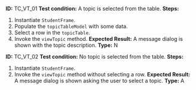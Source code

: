 **ID:** TC_VT_01
**Test condition:** A topic is selected from the table.
**Steps:**
1. Instantiate `StudentFrame`.
2. Populate the `topicTableModel` with some data.
3. Select a row in the `topicTable`.
4. Invoke the `viewTopic` method.
**Expected Result:** A message dialog is shown with the topic description.
**Type:** N

**ID:** TC_VT_02
**Test condition:** No topic is selected from the table.
**Steps:**
1. Instantiate `StudentFrame`.
2. Invoke the `viewTopic` method without selecting a row.
**Expected Result:** A message dialog is shown asking the user to select a topic.
**Type:** A
